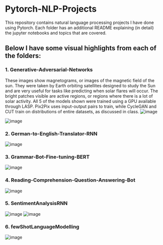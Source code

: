 # Pytorch-NLP-Projects
This repository contains natural language processing projects I have done using Pytorch. Each folder has an additional README explaining (in detail) the jupyter notebooks and topics that are covered.

## Below I have some visual highlights from each of the folders:

### 1. Generative-Adversarial-Networks
These images show magnetograms, or images of the magnetic field of the sun. They were taken by Earth orbiting satellites designed to study the Sun and are very useful for tasks like predicting when solar flares will occur. The bright patches visible are active regions, or regions where there is a lot of solar activity. All 5 of the models shown were trained using a GPU available through LASP. Pix2Pix uses input-output pairs to train, while CycleGAN and CUT train on distributions of entire datasets, as discussed in class.
![image](https://user-images.githubusercontent.com/77595308/163073513-781f71e6-bedb-4f33-8b87-b4c9125d5a3d.png)

![image](https://user-images.githubusercontent.com/77595308/163073652-c1bfba94-8922-4669-8bcb-6b7100ca6f1c.png)


### 2. German-to-English-Translator-RNN
![image](https://user-images.githubusercontent.com/77595308/163073733-91e33267-b25b-4f32-a4d3-641c6db32fce.png)


### 3. Grammar-Bot-Fine-tuning-BERT
![image](https://user-images.githubusercontent.com/77595308/163073920-eff0a0e5-4482-433f-8e56-f0029144e0b2.png)

### 4. Reading-Comprehension-Question-Answering-Bot
![image](https://user-images.githubusercontent.com/77595308/163074292-b1eee767-60df-4d2f-a66c-cc1de225765e.png)

### 5. SentimentAnalysisRNN
![image](https://user-images.githubusercontent.com/77595308/163074988-4f1a727c-2df8-4626-9db1-fa4e8f69eef1.png)
![image](https://user-images.githubusercontent.com/77595308/163075041-884c0f23-5a55-4927-9b58-16bf7376f01e.png)

### 6. fewShotLanguageModelling
![image](https://user-images.githubusercontent.com/77595308/163075256-2e027c25-37ce-4159-a58d-c62baa0c6021.png)

